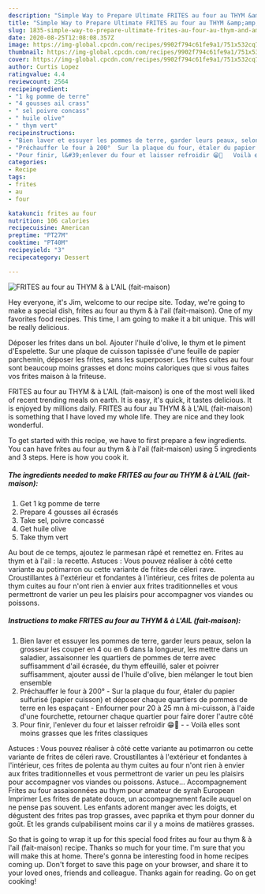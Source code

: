 ```yaml
---
description: "Simple Way to Prepare Ultimate FRITES au four au THYM &amp;amp; à L&amp;#39;AIL (fait-maison)"
title: "Simple Way to Prepare Ultimate FRITES au four au THYM &amp;amp; à L&amp;#39;AIL (fait-maison)"
slug: 1835-simple-way-to-prepare-ultimate-frites-au-four-au-thym-and-amp-a-l-and-39-ail-fait-maison
date: 2020-08-25T12:08:08.357Z
image: https://img-global.cpcdn.com/recipes/9902f794c61fe9a1/751x532cq70/frites-au-four-au-thym-a-lail-fait-maison-photo-principale-de-la-recette.jpg
thumbnail: https://img-global.cpcdn.com/recipes/9902f794c61fe9a1/751x532cq70/frites-au-four-au-thym-a-lail-fait-maison-photo-principale-de-la-recette.jpg
cover: https://img-global.cpcdn.com/recipes/9902f794c61fe9a1/751x532cq70/frites-au-four-au-thym-a-lail-fait-maison-photo-principale-de-la-recette.jpg
author: Curtis Lopez
ratingvalue: 4.4
reviewcount: 2564
recipeingredient:
- "1 kg pomme de terre"
- "4 gousses ail crass"
- " sel poivre concass"
- " huile olive"
- " thym vert"
recipeinstructions:
- "Bien laver et essuyer les pommes de terre, garder leurs peaux, selon la grosseur les couper en 4 ou en 6 dans la longueur, les mettre dans un saladier, assaisonner les quartiers de pommes de terre avec suffisamment d&#39;ail écrasée, du thym effeuillé, saler et poivrer suffisamment, ajouter aussi de l&#39;huile d&#39;olive, bien mélanger le tout bien ensemble"
- "Préchauffer le four à 200°  Sur la plaque du four, étaler du papier sulfurisé (papier cuisson) et déposer chaque quartiers de pommes de terre en les espaçant  Enfourner pour 20 à 25 mn à mi-cuisson, à l&#39;aide d&#39;une fourchette, retourner chaque quartier pour faire dorer l&#39;autre côté"
- "Pour finir, l&#39;enlever du four et laisser refroidir 😁🍟   Voilà elles sont moins grasses que les frites classiques"
categories:
- Recipe
tags:
- frites
- au
- four

katakunci: frites au four 
nutrition: 106 calories
recipecuisine: American
preptime: "PT27M"
cooktime: "PT40M"
recipeyield: "3"
recipecategory: Dessert

---
```



![FRITES au four au THYM &amp; à L&#39;AIL (fait-maison)](https://img-global.cpcdn.com/recipes/9902f794c61fe9a1/751x532cq70/frites-au-four-au-thym-a-lail-fait-maison-photo-principale-de-la-recette.jpg)

Hey everyone, it's Jim, welcome to our recipe site. Today, we're going to make a special dish, frites au four au thym &amp; à l&#39;ail (fait-maison). One of my favorites food recipes. This time, I am going to make it a bit unique. This will be really delicious.

Déposer les frites dans un bol. Ajouter l&#39;huile d&#39;olive, le thym et le piment d&#39;Espelette. Sur une plaque de cuisson tapissée d&#39;une feuille de papier parchemin, déposer les frites, sans les superposer. Les frites cuites au four sont beaucoup moins grasses et donc moins caloriques que si vous faites vos frites maison à la friteuse.

FRITES au four au THYM &amp; à L&#39;AIL (fait-maison) is one of the most well liked of recent trending meals on earth. It is easy, it's quick, it tastes delicious. It is enjoyed by millions daily. FRITES au four au THYM &amp; à L&#39;AIL (fait-maison) is something that I have loved my whole life. They are nice and they look wonderful.


To get started with this recipe, we have to first prepare a few ingredients. You can have frites au four au thym &amp; à l&#39;ail (fait-maison) using 5 ingredients and 3 steps. Here is how you cook it.

<!--inarticleads1-->

##### The ingredients needed to make FRITES au four au THYM &amp; à L&#39;AIL (fait-maison):

1. Get 1 kg pomme de terre
1. Prepare 4 gousses ail écrasés
1. Take  sel, poivre concassé
1. Get  huile olive
1. Take  thym vert


Au bout de ce temps, ajoutez le parmesan râpé et remettez en. Frites au thym et à l&#39;ail : la recette. Astuces : Vous pouvez réaliser à côté cette variante au potimarron ou cette variante de frites de céleri rave. Croustillantes à l&#39;extérieur et fondantes à l&#39;intérieur, ces frites de polenta au thym cuites au four n&#39;ont rien à envier aux frites traditionnelles et vous permettront de varier un peu les plaisirs pour accompagner vos viandes ou poissons. 

<!--inarticleads2-->

##### Instructions to make FRITES au four au THYM &amp; à L&#39;AIL (fait-maison):

1. Bien laver et essuyer les pommes de terre, garder leurs peaux, selon la grosseur les couper en 4 ou en 6 dans la longueur, les mettre dans un saladier, assaisonner les quartiers de pommes de terre avec suffisamment d&#39;ail écrasée, du thym effeuillé, saler et poivrer suffisamment, ajouter aussi de l&#39;huile d&#39;olive, bien mélanger le tout bien ensemble
1. Préchauffer le four à 200°  - Sur la plaque du four, étaler du papier sulfurisé (papier cuisson) et déposer chaque quartiers de pommes de terre en les espaçant  - Enfourner pour 20 à 25 mn à mi-cuisson, à l&#39;aide d&#39;une fourchette, retourner chaque quartier pour faire dorer l&#39;autre côté
1. Pour finir, l&#39;enlever du four et laisser refroidir 😁🍟  -  - Voilà elles sont moins grasses que les frites classiques


Astuces : Vous pouvez réaliser à côté cette variante au potimarron ou cette variante de frites de céleri rave. Croustillantes à l&#39;extérieur et fondantes à l&#39;intérieur, ces frites de polenta au thym cuites au four n&#39;ont rien à envier aux frites traditionnelles et vous permettront de varier un peu les plaisirs pour accompagner vos viandes ou poissons. Astuce… Accompagnement Frites au four assaisonnées au thym pour amateur de syrah European Imprimer Les frites de patate douce, un accompagnement facile auquel on ne pense pas souvent. Les enfants adorent manger avec les doigts, et dégustent des frites pas trop grasses, avec paprika et thym pour donner du goût. Et les grands culpabilisent moins car il y a moins de matières grasses. 

So that is going to wrap it up for this special food frites au four au thym &amp; à l&#39;ail (fait-maison) recipe. Thanks so much for your time. I'm sure that you will make this at home. There's gonna be interesting food in home recipes coming up. Don't forget to save this page on your browser, and share it to your loved ones, friends and colleague. Thanks again for reading. Go on get cooking!
